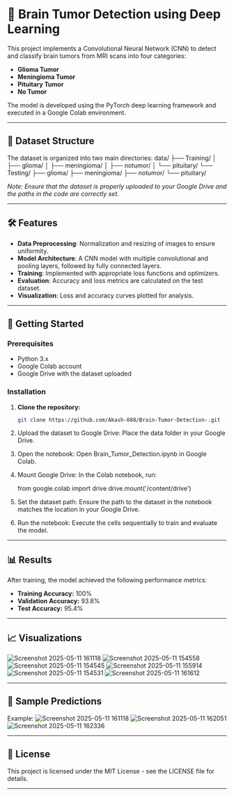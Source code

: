 # 🧠 Brain Tumor Detection using Deep Learning

This project implements a Convolutional Neural Network (CNN) to detect and classify brain tumors from MRI scans into four categories:

- **Glioma Tumor**
- **Meningioma Tumor**
- **Pituitary Tumor**
- **No Tumor**

The model is developed using the PyTorch deep learning framework and executed in a Google Colab environment.

---

## 📁 Dataset Structure

The dataset is organized into two main directories:
data/
├── Training/
│ ├── glioma/
│ ├── meningioma/
│ ├── notumor/
│ └── pituitary/
└── Testing/
├── glioma/
├── meningioma/
├── notumor/
└── pituitary/

*Note: Ensure that the dataset is properly uploaded to your Google Drive and the paths in the code are correctly set.*

---

## 🛠️ Features

- **Data Preprocessing**: Normalization and resizing of images to ensure uniformity.
- **Model Architecture**: A CNN model with multiple convolutional and pooling layers, followed by fully connected layers.
- **Training**: Implemented with appropriate loss functions and optimizers.
- **Evaluation**: Accuracy and loss metrics are calculated on the test dataset.
- **Visualization**: Loss and accuracy curves plotted for analysis.

---

## 🚀 Getting Started

### Prerequisites

- Python 3.x
- Google Colab account
- Google Drive with the dataset uploaded

### Installation

1. **Clone the repository:**

   ```bash
   git clone https://github.com/Akash-088/Brain-Tumor-Detection-.git
2.  Upload the dataset to Google Drive:
    Place the data folder in your Google Drive.

3. Open the notebook:
   Open Brain_Tumor_Detection.ipynb in Google Colab.

4. Mount Google Drive:
   In the Colab notebook, run:

   from google.colab import drive
   drive.mount('/content/drive')

5. Set the dataset path:
   Ensure the path to the dataset in the notebook matches the location in your Google Drive.

6. Run the notebook:
   Execute the cells sequentially to train and evaluate the model.

---

## 📊 Results

After training, the model achieved the following performance metrics:

- **Training Accuracy:** 100%
- **Validation Accuracy:** 93.8%
- **Test Accuracy:** 95.4%
  
---

## 📈 Visualizations

![Screenshot 2025-05-11 161118](https://github.com/user-attachments/assets/e80f13e1-d440-4da8-86f7-38e74dbb5c06)
![Screenshot 2025-05-11 154558](https://github.com/user-attachments/assets/523b95b9-1509-4f9c-af3d-4d6d7d0ae341)
![Screenshot 2025-05-11 154545](https://github.com/user-attachments/assets/31a1ab37-3f14-4d03-8ee7-efa64a01e2c6)
![Screenshot 2025-05-11 155914](https://github.com/user-attachments/assets/0258cff5-d393-4447-b468-0a1459d126b2)
![Screenshot 2025-05-11 154531](https://github.com/user-attachments/assets/14b90fe8-16f3-4f70-8411-25d7b4a11cb7)
![Screenshot 2025-05-11 161612](https://github.com/user-attachments/assets/54cbf3e8-30a0-4741-8508-4fd93263fcd1)

---

## 🧪 Sample Predictions

Example:
![Screenshot 2025-05-11 161118](https://github.com/user-attachments/assets/2376366c-057c-4908-9697-9ac1baf00eb1)
![Screenshot 2025-05-11 162051](https://github.com/user-attachments/assets/1cc57802-e818-4be6-ada2-a9f0f6c53968)
![Screenshot 2025-05-11 162336](https://github.com/user-attachments/assets/8bbf49d8-badb-4497-bbb3-b642cfa5e9eb)

---

## 📄 License

This project is licensed under the MIT License - see the LICENSE file for details.

---








